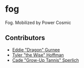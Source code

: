 # fog
Fog. Mobilized by Power Cosmic

## Contributors
* [Eddie "Dragon" Gurnee](https://github.com/pegurnee)
* [Tyler "the Wise" Hoffman](https://github.com/tyler-hoffman)
* [Cade "Grow-Up Tannis" Sperlich](https://github.com/csperlich)
